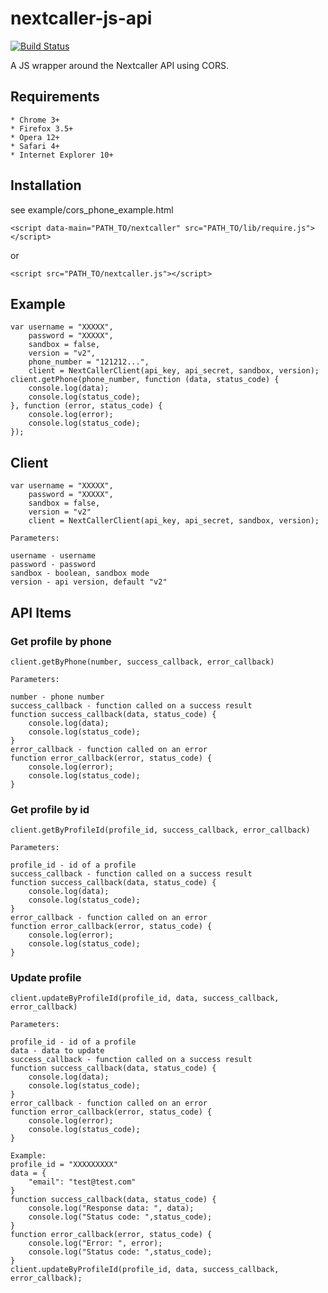 nextcaller-js-api
=====================

[![Build Status](https://travis-ci.org/Nextcaller/nextcaller-js-api.svg?branch=master)](https://travis-ci.org/Nextcaller/nextcaller-js-api)

A JS wrapper around the Nextcaller API using CORS.

Requirements
------------

    * Chrome 3+
    * Firefox 3.5+
    * Opera 12+
    * Safari 4+
    * Internet Explorer 10+

Installation
------------

see example/cors\_phone\_example.html

    
    <script data-main="PATH_TO/nextcaller" src="PATH_TO/lib/require.js"></script>

or


    <script src="PATH_TO/nextcaller.js"></script>


Example
-------

    var username = "XXXXX",
        password = "XXXXX",
        sandbox = false,
        version = "v2",
        phone_number = "121212...",
        client = NextCallerClient(api_key, api_secret, sandbox, version);
    client.getPhone(phone_number, function (data, status_code) {
        console.log(data);
        console.log(status_code);
    }, function (error, status_code) {
        console.log(error);
        console.log(status_code);
    });


Client
-------------

    var username = "XXXXX",
        password = "XXXXX",
        sandbox = false,
        version = "v2"
        client = NextCallerClient(api_key, api_secret, sandbox, version);

    Parameters:

    username - username
    password - password
    sandbox - boolean, sandbox mode
    version - api version, default "v2"


API Items
-------------

### Get profile by phone ###

    client.getByPhone(number, success_callback, error_callback)
    
    Parameters:
    
    number - phone number
    success_callback - function called on a success result
    function success_callback(data, status_code) {
        console.log(data);
        console.log(status_code);
    }
    error_callback - function called on an error
    function error_callback(error, status_code) {
        console.log(error);
        console.log(status_code);
    }

### Get profile by id ###

    client.getByProfileId(profile_id, success_callback, error_callback)
    
    Parameters:
    
    profile_id - id of a profile
    success_callback - function called on a success result
    function success_callback(data, status_code) {
        console.log(data);
        console.log(status_code);
    }
    error_callback - function called on an error
    function error_callback(error, status_code) {
        console.log(error);
        console.log(status_code);
    }

### Update profile ###

    client.updateByProfileId(profile_id, data, success_callback, error_callback)
    
    Parameters:
    
    profile_id - id of a profile
    data - data to update
    success_callback - function called on a success result
    function success_callback(data, status_code) {
        console.log(data);
        console.log(status_code);
    }
    error_callback - function called on an error
    function error_callback(error, status_code) {
        console.log(error);
        console.log(status_code);
    }

    Example:
    profile_id = "XXXXXXXXX" 
    data = {
        "email": "test@test.com"
    }
    function success_callback(data, status_code) {
        console.log("Response data: ", data);
        console.log("Status code: ",status_code);
    }
    function error_callback(error, status_code) {
        console.log("Error: ", error);
        console.log("Status code: ",status_code);
    }
    client.updateByProfileId(profile_id, data, success_callback, error_callback);
